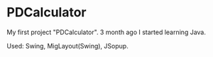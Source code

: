 # PDCalculator
My first project "PDCalculator".
3 month ago I started learning Java.

Used: Swing, MigLayout(Swing), JSopup.
